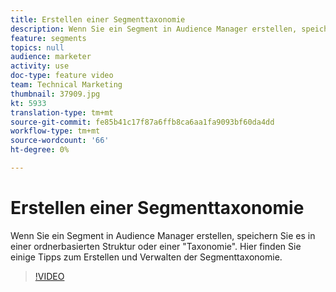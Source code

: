 ```yaml
---
title: Erstellen einer Segmenttaxonomie
description: Wenn Sie ein Segment in Audience Manager erstellen, speichern Sie es in einer ordnerbasierten Struktur oder einer "Taxonomie". Hier finden Sie einige Tipps zum Erstellen und Verwalten der Segmenttaxonomie.
feature: segments
topics: null
audience: marketer
activity: use
doc-type: feature video
team: Technical Marketing
thumbnail: 37909.jpg
kt: 5933
translation-type: tm+mt
source-git-commit: fe85b41c17f87a6ffb8ca6aa1fa9093bf60da4dd
workflow-type: tm+mt
source-wordcount: '66'
ht-degree: 0%

---
```



# Erstellen einer Segmenttaxonomie

Wenn Sie ein Segment in Audience Manager erstellen, speichern Sie es in einer ordnerbasierten Struktur oder einer &quot;Taxonomie&quot;. Hier finden Sie einige Tipps zum Erstellen und Verwalten der Segmenttaxonomie.

>[!VIDEO](https://video.tv.adobe.com/v/37909/?quality=12&learn=on)
